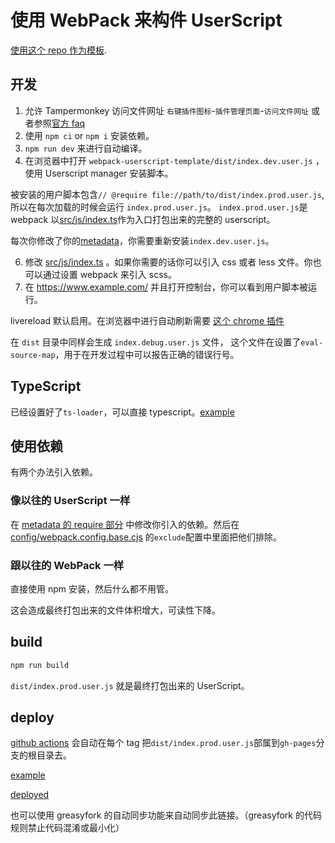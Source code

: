 # 使用 WebPack 来构件 UserScript

[使用这个 repo 作为模板](https://github.com/Trim21/webpack-userscript-template/generate).

## 开发

1. 允许 Tampermonkey 访问文件网址 `右键插件图标`-`插件管理页面`-`访问文件网址` 或者参照[官方 faq](https://tampermonkey.net/faq.php?ext=dhdg#Q204)
2. 使用 `npm ci` or `npm i` 安装依赖。
3. `npm run dev` 来进行自动编译。
4. 在浏览器中打开 `webpack-userscript-template/dist/index.dev.user.js` ，使用 Userscript manager 安装脚本。

被安装的用户脚本包含`// @require file://path/to/dist/index.prod.user.js`,
所以在每次加载的时候会运行 `index.prod.user.js`。
`index.prod.user.js`是 webpack 以[src/js/index.ts](./src/js/index.ts)作为入口打包出来的完整的 userscript。

每次你修改了你的[metadata](./config/metadata.js)，你需要重新安装`index.dev.user.js`。

6. 修改 [src/js/index.ts](./src/js/index.ts) 。如果你需要的话你可以引入 css 或者 less 文件。你也可以通过设置 webpack 来引入 scss。
7. 在 <https://www.example.com/> 并且打开控制台，你可以看到用户脚本被运行。

livereload 默认启用。在浏览器中进行自动刷新需要 [这个 chrome 插件](https://chrome.google.com/webstore/detail/jnihajbhpnppcggbcgedagnkighmdlei)

在 `dist` 目录中同样会生成 `index.debug.user.js` 文件，
这个文件在设置了`eval-source-map`，用于在开发过程中可以报告正确的错误行号。

## TypeScript

已经设置好了`ts-loader`，可以直接 typescript。[example](src/index.ts)

## 使用依赖

有两个办法引入依赖。

### 像以往的 UserScript 一样

在 [metadata 的 require 部分](./config/metadata.cjs#L13-L17) 中修改你引入的依赖。然后在 [config/webpack.config.base.cjs](./config/webpack.config.base.js#L21-L25) 的`exclude`配置中里面把他们排除。

### 跟以往的 WebPack 一样

直接使用 npm 安装，然后什么都不用管。

这会造成最终打包出来的文件体积增大，可读性下降。

## build

```bash
npm run build
```

`dist/index.prod.user.js` 就是最终打包出来的 UserScript。

## deploy

[github actions](./.github/workflows/nodejs.yml#L68) 会自动在每个 tag 把`dist/index.prod.user.js`部属到`gh-pages`分支的根目录去。

[example](https://github.com/Trim21/webpack-userscript-template/tree/gh-pages)

[deployed](https://trim21.github.io/webpack-userscript-template/)

也可以使用 greasyfork 的自动同步功能来自动同步此链接。（greasyfork 的代码规则禁止代码混淆或最小化）
